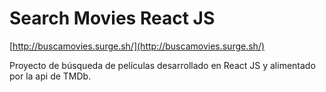 # Search Movies React JS

[http://buscamovies.surge.sh/](http://buscamovies.surge.sh/)

Proyecto de búsqueda de películas desarrollado en React JS y alimentado por la api de TMDb.
